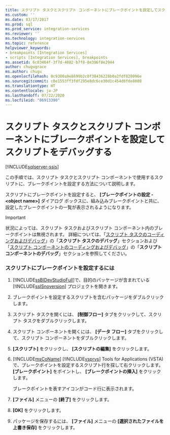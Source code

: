 ```yaml
---
title: スクリプト タスクとスクリプト コンポーネントにブレークポイントを設定してスクリプトをデバッグする | Microsoft Docs
ms.custom: ''
ms.date: 03/17/2017
ms.prod: sql
ms.prod_service: integration-services
ms.reviewer: ''
ms.technology: integration-services
ms.topic: reference
helpviewer_keywords:
- breakpoints [Integration Services]
- scripts [Integration Services], breakpoints
ms.assetid: 6c03464f-3f7d-4882-b7f8-8e396f8e2944
author: chugugrace
ms.author: chugu
ms.openlocfilehash: 0c9380a9e8699b2c0f38436228b0a2fdf820096e
ms.sourcegitcommit: c8e1553ff3fdf295e8dc6ce30d1c454d6fde8088
ms.translationtype: HT
ms.contentlocale: ja-JP
ms.lasthandoff: 07/22/2020
ms.locfileid: "86913390"
---
```

# <a name="debug-a-script-by-setting-breakpoints-in-a-script-task-and-script-component"></a>スクリプト タスクとスクリプト コンポーネントにブレークポイントを設定してスクリプトをデバッグする

[!INCLUDE[sqlserver-ssis](../../includes/applies-to-version/sqlserver-ssis.md)]


  この手順では、スクリプト タスクとスクリプト コンポーネントで使用するスクリプトに、ブレークポイントを設定する方法について説明します。  
  
 スクリプトにブレークポイントを設定すると、 **[ブレークポイントの設定 - \<object name>]** ダイアログ ボックスに、組み込みブレークポイントと共に、設定したブレークポイントの一覧が表示されるようになります。  
  
> [!IMPORTANT]  
>  状況によっては、スクリプト タスクおよびスクリプト コンポーネント内のブレークポイントは無視されます。 詳細については、「[スクリプト タスクのコーディングおよびデバッグ](../../integration-services/extending-packages-scripting/task/coding-and-debugging-the-script-task.md)」の「**スクリプト タスクのデバッグ**」セクションおよび「[スクリプト コンポーネントのコーディングおよびデバッグ](../../integration-services/extending-packages-scripting/data-flow-script-component/coding-and-debugging-the-script-component.md)」の「**スクリプト コンポーネントのデバッグ**」セクションを参照してください。  
  
### <a name="to-set-a-breakpoint-in-script"></a>スクリプトにブレークポイントを設定するには  
  
1.  [!INCLUDE[ssBIDevStudioFull](../../includes/ssbidevstudiofull-md.md)]で、目的のパッケージが含まれている [!INCLUDE[ssISnoversion](../../includes/ssisnoversion-md.md)] プロジェクトを開きます。  
  
2.  ブレークポイントを設定するスクリプトを含むパッケージをダブルクリックします。  
  
3.  スクリプト タスクを開くには、 **[制御フロー]** タブをクリックして、スクリプト タスクをダブルクリックします。  
  
4.  スクリプト コンポーネントを開くには、 **[データ フロー]** タブをクリックして、スクリプト コンポーネントをダブルクリックします。  
  
5.  **[スクリプト]** をクリックし、 **[スクリプトの編集]** をクリックします。  
  
6.  [!INCLUDE[msCoName](../../includes/msconame-md.md)] [!INCLUDE[vsprvs](../../includes/vsprvs-md.md)] Tools for Applications (VSTA) で、ブレークポイントを設定するスクリプト行を探して右クリックします。 **[ブレークポイント]** をポイントし、 **[ブレークポイントの挿入]** をクリックします。  
  
     ブレークポイントを表すアイコンがコード行に表示されます。  
  
7.  **[ファイル]** メニューの **[終了]** をクリックします。  
  
8.  **[OK]** をクリックします。  
  
9. パッケージを保存するには、 **[ファイル]** メニューの **[選択されたファイルを上書き保存]** をクリックします。  
  
  
